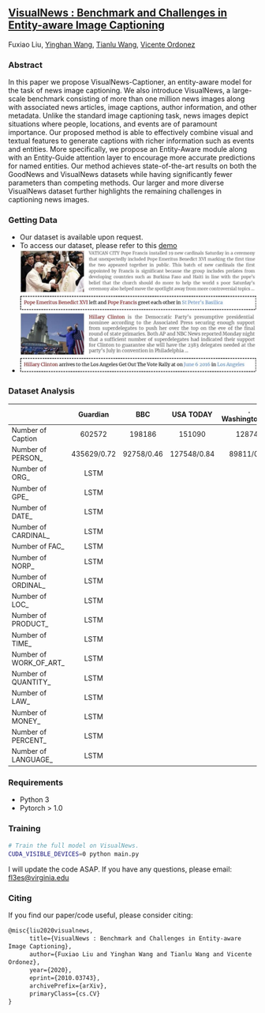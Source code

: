 ## [VisualNews : Benchmark and Challenges in Entity-aware Image Captioning](https://arxiv.org/abs/2010.03743)
Fuxiao Liu, [Yinghan Wang](https://www.linkedin.com/in/yinghan-wang-39980a119/), [Tianlu Wang](http://www.cs.virginia.edu/~tw8cb/), [Vicente Ordonez](https://www.vicenteordonez.com/)

### Abstract 
In this paper we propose VisualNews-Captioner, an entity-aware model for the task of news image captioning. We also introduce VisualNews, a large-scale benchmark consisting of more than one million news images along with associated news articles, image captions, author information, and other metadata. Unlike the standard image captioning task, news images depict situations where people, locations, and events are of paramount importance. Our proposed method is able to effectively combine visual and textual features to generate captions with richer information such as events and entities. More specifically, we propose an Entity-Aware module along with an Entity-Guide attention layer to encourage more accurate predictions for named entities. Our method achieves state-of-the-art results on both the GoodNews and VisualNews datasets while having significantly fewer parameters than competing methods. Our larger and more diverse VisualNews dataset further highlights the remaining challenges in captioning news images.

### Getting Data
- Our dataset is available upon request. 
- To access our dataset, please refer to this [demo](./VisualNews-Dataset.ipynb)
- ![Examples from our VisualNews dataset](./sample.jpg)

### Dataset Analysis

|                                     |       Guardian |             BBC |        USA TODAY|.  WashingtonPost|
| ----------------------------------- | :-------------:| :--------------:| :--------------:| :--------------:|
| Number of Caption                   |         602572 |          198186 |          151090 |          128744 |
| Number of PERSON_                   |    435629/0.72 |      92758/0.46 |     127548/0.84 |      89811/0.69 | 
| Number of ORG_                      |           LSTM |                 |                 |                 | 
| Number of GPE_                      |           LSTM |                 |                 |                 | 
| Number of DATE_                     |           LSTM |                 |                 |                 | 
| Number of CARDINAL_                 |           LSTM |                 |                 |                 | 
| Number of FAC_                      |           LSTM |                 |                 |                 | 
| Number of NORP_                     |           LSTM |                 |                 |                 | 
| Number of ORDINAL_                  |           LSTM |                 |                 |                 | 
| Number of LOC_                      |           LSTM |                 |                 |                 | 
| Number of PRODUCT_                  |           LSTM |                 |                 |                 | 
| Number of TIME_                     |           LSTM |                 |                 |                 | 
| Number of WORK_OF_ART_              |           LSTM |                 |                 |                 | 
| Number of QUANTITY_                 |           LSTM |                 |                 |                 | 
| Number of LAW_                      |           LSTM |                 |                 |                 | 
| Number of MONEY_                    |           LSTM |                 |                 |                 | 
| Number of PERCENT_                  |           LSTM |                 |                 |                 | 
| Number of LANGUAGE_                 |           LSTM |                 |                 |                 | 




### Requirements
- Python 3
- Pytorch > 1.0

### Training
```sh
# Train the full model on VisualNews.
CUDA_VISIBLE_DEVICES=0 python main.py
```
I will update the code ASAP. If you have any questions, please email: fl3es@virginia.edu

### Citing
If you find our paper/code useful, please consider citing:

```
@misc{liu2020visualnews,
      title={VisualNews : Benchmark and Challenges in Entity-aware Image Captioning}, 
      author={Fuxiao Liu and Yinghan Wang and Tianlu Wang and Vicente Ordonez},
      year={2020},
      eprint={2010.03743},
      archivePrefix={arXiv},
      primaryClass={cs.CV}
}
```
